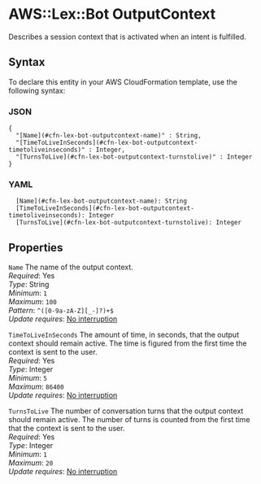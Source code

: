 # AWS::Lex::Bot OutputContext<a name="aws-properties-lex-bot-outputcontext"></a>

Describes a session context that is activated when an intent is fulfilled\.

## Syntax<a name="aws-properties-lex-bot-outputcontext-syntax"></a>

To declare this entity in your AWS CloudFormation template, use the following syntax:

### JSON<a name="aws-properties-lex-bot-outputcontext-syntax.json"></a>

```
{
  "[Name](#cfn-lex-bot-outputcontext-name)" : String,
  "[TimeToLiveInSeconds](#cfn-lex-bot-outputcontext-timetoliveinseconds)" : Integer,
  "[TurnsToLive](#cfn-lex-bot-outputcontext-turnstolive)" : Integer
}
```

### YAML<a name="aws-properties-lex-bot-outputcontext-syntax.yaml"></a>

```
  [Name](#cfn-lex-bot-outputcontext-name): String
  [TimeToLiveInSeconds](#cfn-lex-bot-outputcontext-timetoliveinseconds): Integer
  [TurnsToLive](#cfn-lex-bot-outputcontext-turnstolive): Integer
```

## Properties<a name="aws-properties-lex-bot-outputcontext-properties"></a>

`Name`  <a name="cfn-lex-bot-outputcontext-name"></a>
The name of the output context\.  
*Required*: Yes  
*Type*: String  
*Minimum*: `1`  
*Maximum*: `100`  
*Pattern*: `^([0-9a-zA-Z][_-]?)+$`  
*Update requires*: [No interruption](https://docs.aws.amazon.com/AWSCloudFormation/latest/UserGuide/using-cfn-updating-stacks-update-behaviors.html#update-no-interrupt)

`TimeToLiveInSeconds`  <a name="cfn-lex-bot-outputcontext-timetoliveinseconds"></a>
The amount of time, in seconds, that the output context should remain active\. The time is figured from the first time the context is sent to the user\.  
*Required*: Yes  
*Type*: Integer  
*Minimum*: `5`  
*Maximum*: `86400`  
*Update requires*: [No interruption](https://docs.aws.amazon.com/AWSCloudFormation/latest/UserGuide/using-cfn-updating-stacks-update-behaviors.html#update-no-interrupt)

`TurnsToLive`  <a name="cfn-lex-bot-outputcontext-turnstolive"></a>
The number of conversation turns that the output context should remain active\. The number of turns is counted from the first time that the context is sent to the user\.  
*Required*: Yes  
*Type*: Integer  
*Minimum*: `1`  
*Maximum*: `20`  
*Update requires*: [No interruption](https://docs.aws.amazon.com/AWSCloudFormation/latest/UserGuide/using-cfn-updating-stacks-update-behaviors.html#update-no-interrupt)